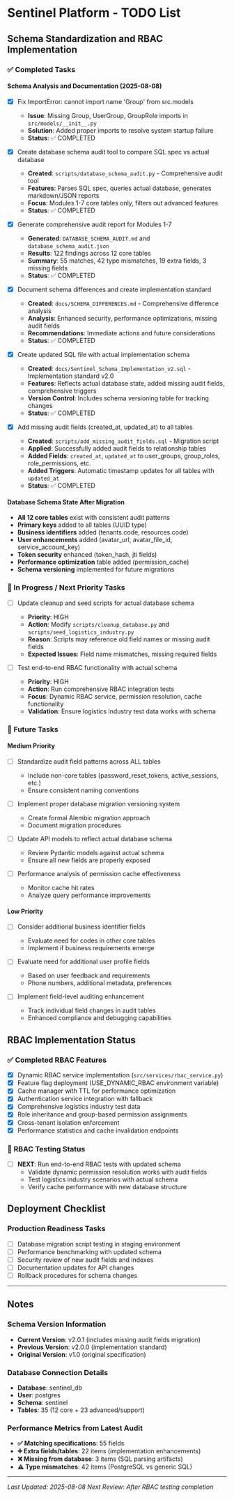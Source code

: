 # Sentinel Platform - TODO List

## Schema Standardization and RBAC Implementation

### ✅ Completed Tasks

#### Schema Analysis and Documentation (2025-08-08)
- [x] Fix ImportError: cannot import name 'Group' from src.models
  - **Issue**: Missing Group, UserGroup, GroupRole imports in `src/models/__init__.py`
  - **Solution**: Added proper imports to resolve system startup failure
  - **Status**: ✅ COMPLETED

- [x] Create database schema audit tool to compare SQL spec vs actual database  
  - **Created**: `scripts/database_schema_audit.py` - Comprehensive audit tool
  - **Features**: Parses SQL spec, queries actual database, generates markdown/JSON reports
  - **Focus**: Modules 1-7 core tables only, filters out advanced features
  - **Status**: ✅ COMPLETED

- [x] Generate comprehensive audit report for Modules 1-7
  - **Generated**: `DATABASE_SCHEMA_AUDIT.md` and `database_schema_audit.json`
  - **Results**: 122 findings across 12 core tables
  - **Summary**: 55 matches, 42 type mismatches, 19 extra fields, 3 missing fields
  - **Status**: ✅ COMPLETED

- [x] Document schema differences and create implementation standard
  - **Created**: `docs/SCHEMA_DIFFERENCES.md` - Comprehensive difference analysis
  - **Analysis**: Enhanced security, performance optimizations, missing audit fields
  - **Recommendations**: Immediate actions and future considerations
  - **Status**: ✅ COMPLETED

- [x] Create updated SQL file with actual implementation schema
  - **Created**: `docs/Sentinel_Schema_Implementation_v2.sql` - Implementation standard v2.0
  - **Features**: Reflects actual database state, added missing audit fields, comprehensive triggers
  - **Version Control**: Includes schema versioning table for tracking changes
  - **Status**: ✅ COMPLETED

- [x] Add missing audit fields (created_at, updated_at) to all tables
  - **Created**: `scripts/add_missing_audit_fields.sql` - Migration script  
  - **Applied**: Successfully added audit fields to relationship tables
  - **Added Fields**: `created_at`, `updated_at` to user_groups, group_roles, role_permissions, etc.
  - **Added Triggers**: Automatic timestamp updates for all tables with `updated_at`
  - **Status**: ✅ COMPLETED

#### Database Schema State After Migration
- **All 12 core tables** exist with consistent audit patterns
- **Primary keys** added to all tables (UUID type)
- **Business identifiers** added (tenants.code, resources.code)
- **User enhancements** added (avatar_url, avatar_file_id, service_account_key)
- **Token security** enhanced (token_hash, jti fields)
- **Performance optimization** table added (permission_cache)
- **Schema versioning** implemented for future migrations

### 🔄 In Progress / Next Priority Tasks

- [ ] Update cleanup and seed scripts for actual database schema
  - **Priority**: HIGH
  - **Action**: Modify `scripts/cleanup_database.py` and `scripts/seed_logistics_industry.py`
  - **Reason**: Scripts may reference old field names or missing audit fields
  - **Expected Issues**: Field name mismatches, missing required fields

- [ ] Test end-to-end RBAC functionality with actual schema
  - **Priority**: HIGH  
  - **Action**: Run comprehensive RBAC integration tests
  - **Focus**: Dynamic RBAC service, permission resolution, cache functionality
  - **Validation**: Ensure logistics industry test data works with schema

### 🔮 Future Tasks

#### Medium Priority
- [ ] Standardize audit field patterns across ALL tables
  - Include non-core tables (password_reset_tokens, active_sessions, etc.)
  - Ensure consistent naming conventions

- [ ] Implement proper database migration versioning system
  - Create formal Alembic migration approach
  - Document migration procedures

- [ ] Update API models to reflect actual database schema
  - Review Pydantic models against actual schema
  - Ensure all new fields are properly exposed

- [ ] Performance analysis of permission cache effectiveness
  - Monitor cache hit rates
  - Analyze query performance improvements

#### Low Priority
- [ ] Consider additional business identifier fields
  - Evaluate need for codes in other core tables
  - Implement if business requirements emerge

- [ ] Evaluate need for additional user profile fields  
  - Based on user feedback and requirements
  - Phone numbers, additional metadata, preferences

- [ ] Implement field-level auditing enhancement
  - Track individual field changes in audit tables
  - Enhanced compliance and debugging capabilities

## RBAC Implementation Status

### ✅ Completed RBAC Features
- [x] Dynamic RBAC service implementation (`src/services/rbac_service.py`)
- [x] Feature flag deployment (USE_DYNAMIC_RBAC environment variable)
- [x] Cache manager with TTL for performance optimization
- [x] Authentication service integration with fallback
- [x] Comprehensive logistics industry test data
- [x] Role inheritance and group-based permission assignments
- [x] Cross-tenant isolation enforcement
- [x] Performance statistics and cache invalidation endpoints

### 🔄 RBAC Testing Status
- [ ] **NEXT**: Run end-to-end RBAC tests with updated schema
  - Validate dynamic permission resolution works with audit fields
  - Test logistics industry scenarios with actual schema
  - Verify cache performance with new database structure

## Deployment Checklist

### Production Readiness Tasks
- [ ] Database migration script testing in staging environment
- [ ] Performance benchmarking with updated schema  
- [ ] Security review of new audit fields and indexes
- [ ] Documentation updates for API changes
- [ ] Rollback procedures for schema changes

---

## Notes

### Schema Version Information
- **Current Version**: v2.0.1 (includes missing audit fields migration)
- **Previous Version**: v2.0.0 (implementation standard)
- **Original Version**: v1.0 (original specification)

### Database Connection Details
- **Database**: sentinel_db
- **User**: postgres
- **Schema**: sentinel
- **Tables**: 35 (12 core + 23 advanced/support)

### Performance Metrics from Latest Audit
- **✅ Matching specifications**: 55 fields
- **➕ Extra fields/tables**: 22 items (implementation enhancements)
- **❌ Missing from database**: 3 items (SQL parsing artifacts)
- **⚠️ Type mismatches**: 42 items (PostgreSQL vs generic SQL)

---
*Last Updated: 2025-08-08*
*Next Review: After RBAC testing completion*